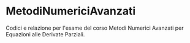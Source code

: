 # MetodiNumericiAvanzati
Codici e relazione per l'esame del corso Metodi Numerici Avanzati per Equazioni alle Derivate Parziali.
